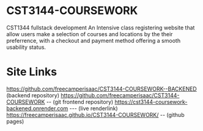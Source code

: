# CST3144-COURSEWORK
CST1344 fullstack development
An Intensive class registering website that allow users make a selection of courses and locations by the their preferrence, with a checkout and payment method offering a smooth usability status.
# Site Links
https://github.com/freecamperisaac/CST3144-COURSEWORK--BACKENED (backend repository)
https://github.com/freecamperisaac/CST3144-COURSEWORK -- (git frontend repository)
https://cst3144-coursework-backened.onrender.com --- (live renderlink)
https://freecamperisaac.github.io/CST3144-COURSEWORK/ -- (github pages)